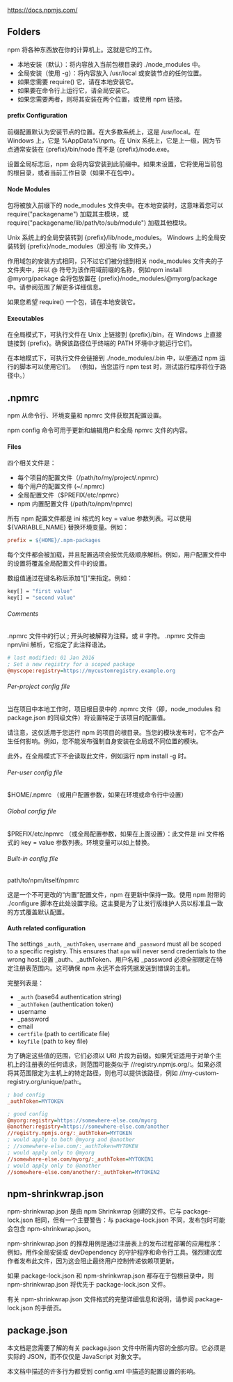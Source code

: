 https://docs.npmjs.com/





## Folders

npm 将各种东西放在你的计算机上。这就是它的工作。

* 本地安装（默认）：将内容放入当前包根目录的 ./node_modules 中。
* 全局安装（使用 -g）：将内容放入 /usr/local 或安装节点的任何位置。
* 如果您需要 require() 它，请在本地安装它。
* 如果要在命令行上运行它，请全局安装它。
* 如果您需要两者，则将其安装在两个位置，或使用 npm 链接。



#### prefix Configuration

前缀配置默认为安装节点的位置。在大多数系统上，这是 /usr/local。在 Windows 上，它是 %AppData%\npm。在 Unix 系统上，它是上一级，因为节点通常安装在 {prefix}/bin/node 而不是 {prefix}/node.exe。

设置全局标志后，npm 会将内容安装到此前缀中。如果未设置，它将使用当前包的根目录，或者当前工作目录（如果不在包中）。



#### Node Modules

包将被放入前缀下的 node_modules 文件夹中。在本地安装时，这意味着您可以 require("packagename") 加载其主模块，或 require("packagename/lib/path/to/sub/module") 加载其他模块。

Unix 系统上的全局安装转到 {prefix}/lib/node_modules。 Windows 上的全局安装转到 {prefix}/node_modules（即没有 lib 文件夹。）

作用域包的安装方式相同，只不过它们被分组到相关 node_modules 文件夹的子文件夹中，并以 @ 符号为该作用域前缀的名称，例如npm install @myorg/package 会将包放置在 {prefix}/node_modules/@myorg/package 中。请参阅范围了解更多详细信息。

如果您希望 require() 一个包，请在本地安装它。



#### Executables

在全局模式下，可执行文件在 Unix 上链接到 {prefix}/bin，在 Windows 上直接链接到 {prefix}。确保该路径位于终端的 PATH 环境中才能运行它们。

在本地模式下，可执行文件会链接到 ./node_modules/.bin 中，以便通过 npm 运行的脚本可以使用它们。 （例如，当您运行 npm test 时，测试运行程序将位于路径中。）



## .npmrc

npm 从命令行、环境变量和 npmrc 文件获取其配置设置。

npm config 命令可用于更新和编辑用户和全局 npmrc 文件的内容。



#### Files

四个相关文件是：

* 每个项目的配置文件（/path/to/my/project/.npmrc）
* 每个用户的配置文件 (~/.npmrc)
* 全局配置文件（$PREFIX/etc/npmrc）
* npm 内置配置文件 (/path/to/npm/npmrc)

所有 npm 配置文件都是 ini 格式的 key = value 参数列表。可以使用 ${VARIABLE_NAME} 替换环境变量。例如：

```ini
prefix = ${HOME}/.npm-packages
```

每个文件都会被加载，并且配置选项会按优先级顺序解析。例如，用户配置文件中的设置将覆盖全局配置文件中的设置。

数组值通过在键名称后添加“[]”来指定。例如：

```bash
key[] = "first value"
key[] = "second value"
```



###### Comments

.npmrc 文件中的行以 ; 开头时被解释为注释。或 # 字符。 .npmrc 文件由 npm/ini 解析，它指定了此注释语法。

```ini
# last modified: 01 Jan 2016
; Set a new registry for a scoped package
@myscope:registry=https://mycustomregistry.example.org
```



###### Per-project config file

当在项目中本地工作时，项目根目录中的 .npmrc 文件（即，node_modules 和 package.json 的同级文件）将设置特定于该项目的配置值。

请注意，这仅适用于您运行 npm 的项目的根目录。当您的模块发布时，它不会产生任何影响。例如，您不能发布强制自身安装在全局或不同位置的模块。

此外，在全局模式下不会读取此文件，例如运行 npm install -g 时。

###### Per-user config file

$HOME/.npmrc （或用户配置参数，如果在环境或命令行中设置）

###### Global config file

$PREFIX/etc/npmrc （或全局配置参数，如果在上面设置）：此文件是 ini 文件格式的 key = value 参数列表。环境变量可以如上替换。

###### Built-in config file

path/to/npm/itself/npmrc

这是一个不可更改的“内置”配置文件，npm 在更新中保持一致。使用 npm 附带的 ./configure 脚本在此处设置字段。这主要是为了让发行版维护人员以标准且一致的方式覆盖默认配置。



#### Auth related configuration

The settings `_auth`, `_authToken`, `username` and `_password` must all be scoped to a specific registry. This ensures that `npm` will never send credentials to the wrong host.设置 _auth、_authToken、用户名和 _password 必须全部限定在特定注册表范围内。这可确保 npm 永远不会将凭据发送到错误的主机。

完整列表是：

* `_auth` (base64 authentication string)
* `_authToken` (authentication token)
* username
* _password
* email
* `certfile` (path to certificate file)
* `keyfile` (path to key file)

为了确定这些值的范围，它们必须以 URI 片段为前缀。如果凭证适用于对单个主机上的注册表的任何请求，则范围可能类似于 //registry.npmjs.org/:。如果必须将其范围限定为主机上的特定路径，则也可以提供该路径，例如 //my-custom-registry.org/unique/path:。

```ini
; bad config
_authToken=MYTOKEN

; good config
@myorg:registry=https://somewhere-else.com/myorg
@another:registry=https://somewhere-else.com/another
//registry.npmjs.org/:_authToken=MYTOKEN
; would apply to both @myorg and @another
; //somewhere-else.com/:_authToken=MYTOKEN
; would apply only to @myorg
//somewhere-else.com/myorg/:_authToken=MYTOKEN1
; would apply only to @another
//somewhere-else.com/another/:_authToken=MYTOKEN2
```



## npm-shrinkwrap.json

npm-shrinkwrap.json 是由 npm Shrinkwrap 创建的文件。它与 package-lock.json 相同，但有一个主要警告：与 package-lock.json 不同，发布包时可能会包含 npm-shrinkwrap.json。

npm-shrinkwrap.json 的推荐用例是通过注册表上的发布过程部署的应用程序：例如，用作全局安装或 devDependency 的守护程序和命令行工具。强烈建议库作者发布此文件，因为这会阻止最终用户控制传递依赖项更新。

如果 package-lock.json 和 npm-shrinkwrap.json 都存在于包根目录中，则 npm-shrinkwrap.json 将优先于 package-lock.json 文件。

有关 npm-shrinkwrap.json 文件格式的完整详细信息和说明，请参阅 package-lock.json 的手册页。



## package.json

本文档是您需要了解的有关 package.json 文件中所需内容的全部内容。它必须是实际的 JSON，而不仅仅是 JavaScript 对象文字。

本文档中描述的许多行为都受到 config.xml 中描述的配置设置的影响。